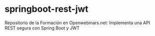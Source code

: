 # springboot-rest-jwt
Repositorio de la Formación en Openwebinars.net: Implementa una API REST segura con Spring Boot y JWT
